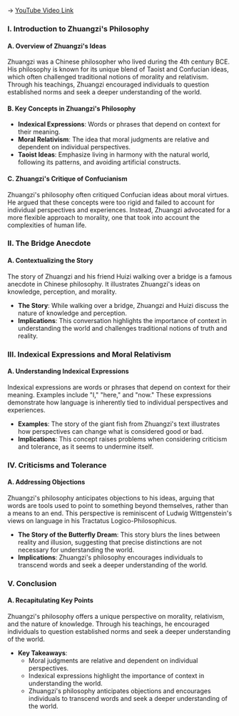 -> [YouTube Video Link](https://www.youtube.com/watch?v=UNju5zGfdjI&list=PLFZtry6b0WR7o6UF9_7jZwW_YtptlDm8P&index=5&pp=iAQB)

### I. Introduction to Zhuangzi's Philosophy
#### A. Overview of Zhuangzi's Ideas

Zhuangzi was a Chinese philosopher who lived during the 4th century BCE. His philosophy is known for its unique blend of Taoist and Confucian ideas, which often challenged traditional notions of morality and relativism. Through his teachings, Zhuangzi encouraged individuals to question established norms and seek a deeper understanding of the world.

#### B. Key Concepts in Zhuangzi's Philosophy

- **Indexical Expressions**: Words or phrases that depend on context for their meaning.
- **Moral Relativism**: The idea that moral judgments are relative and dependent on individual perspectives.
- **Taoist Ideas**: Emphasize living in harmony with the natural world, following its patterns, and avoiding artificial constructs.

#### C. Zhuangzi's Critique of Confucianism

Zhuangzi's philosophy often critiqued Confucian ideas about moral virtues. He argued that these concepts were too rigid and failed to account for individual perspectives and experiences. Instead, Zhuangzi advocated for a more flexible approach to morality, one that took into account the complexities of human life.

### II. The Bridge Anecdote
#### A. Contextualizing the Story

The story of Zhuangzi and his friend Huizi walking over a bridge is a famous anecdote in Chinese philosophy. It illustrates Zhuangzi's ideas on knowledge, perception, and morality.

- **The Story**: While walking over a bridge, Zhuangzi and Huizi discuss the nature of knowledge and perception.
- **Implications**: This conversation highlights the importance of context in understanding the world and challenges traditional notions of truth and reality.

### III. Indexical Expressions and Moral Relativism
#### A. Understanding Indexical Expressions

Indexical expressions are words or phrases that depend on context for their meaning. Examples include "I," "here," and "now." These expressions demonstrate how language is inherently tied to individual perspectives and experiences.

- **Examples**: The story of the giant fish from Zhuangzi's text illustrates how perspectives can change what is considered good or bad.
- **Implications**: This concept raises problems when considering criticism and tolerance, as it seems to undermine itself.

### IV. Criticisms and Tolerance
#### A. Addressing Objections

Zhuangzi's philosophy anticipates objections to his ideas, arguing that words are tools used to point to something beyond themselves, rather than a means to an end. This perspective is reminiscent of Ludwig Wittgenstein's views on language in his Tractatus Logico-Philosophicus.

- **The Story of the Butterfly Dream**: This story blurs the lines between reality and illusion, suggesting that precise distinctions are not necessary for understanding the world.
- **Implications**: Zhuangzi's philosophy encourages individuals to transcend words and seek a deeper understanding of the world.

### V. Conclusion
#### A. Recapitulating Key Points

Zhuangzi's philosophy offers a unique perspective on morality, relativism, and the nature of knowledge. Through his teachings, he encouraged individuals to question established norms and seek a deeper understanding of the world.

- **Key Takeaways**:
  - Moral judgments are relative and dependent on individual perspectives.
  - Indexical expressions highlight the importance of context in understanding the world.
  - Zhuangzi's philosophy anticipates objections and encourages individuals to transcend words and seek a deeper understanding of the world.